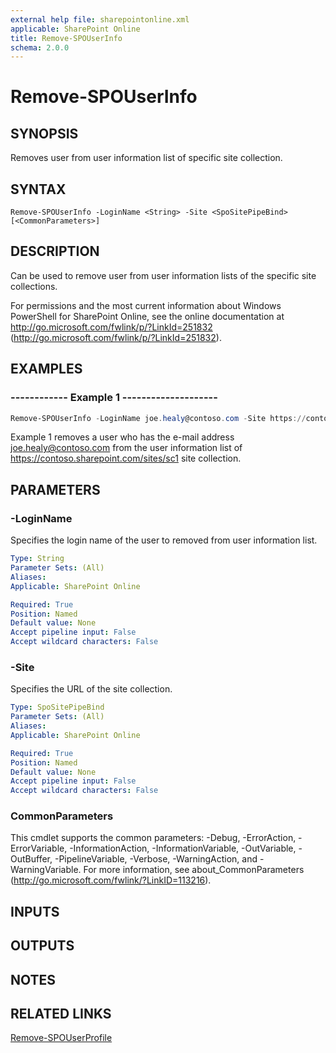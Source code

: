 ```yaml
---
external help file: sharepointonline.xml
applicable: SharePoint Online
title: Remove-SPOUserInfo
schema: 2.0.0
---
```


# Remove-SPOUserInfo

## SYNOPSIS
Removes user from user information list of specific site collection.

## SYNTAX

```
Remove-SPOUserInfo -LoginName <String> -Site <SpoSitePipeBind> [<CommonParameters>]
```

## DESCRIPTION
Can be used to remove user from user information lists of the specific site collections.

For permissions and the most current information about Windows PowerShell for SharePoint Online, see the online documentation at http://go.microsoft.com/fwlink/p/?LinkId=251832 (http://go.microsoft.com/fwlink/p/?LinkId=251832).

## EXAMPLES

###   ------------ Example 1 --------------------
```powershell
Remove-SPOUserInfo -LoginName joe.healy@contoso.com -Site https://contoso.sharepoint.com/sites/sc1 
```
Example 1 removes a user who has the e-mail address joe.healy@contoso.com from the user information list of https://contoso.sharepoint.com/sites/sc1 site collection.

## PARAMETERS

### -LoginName
Specifies the login name of the user to removed from user information list.

```yaml
Type: String
Parameter Sets: (All)
Aliases: 
Applicable: SharePoint Online

Required: True
Position: Named
Default value: None
Accept pipeline input: False
Accept wildcard characters: False
```

### -Site
Specifies the URL of the site collection.

```yaml
Type: SpoSitePipeBind
Parameter Sets: (All)
Aliases: 
Applicable: SharePoint Online

Required: True
Position: Named
Default value: None
Accept pipeline input: False
Accept wildcard characters: False
```

### CommonParameters
This cmdlet supports the common parameters: -Debug, -ErrorAction, -ErrorVariable, -InformationAction, -InformationVariable, -OutVariable, -OutBuffer, -PipelineVariable, -Verbose, -WarningAction, and -WarningVariable. For more information, see about_CommonParameters (http://go.microsoft.com/fwlink/?LinkID=113216).

## INPUTS

## OUTPUTS

## NOTES

## RELATED LINKS

[Remove-SPOUserProfile](Remove-SPOUserProfile.md)
